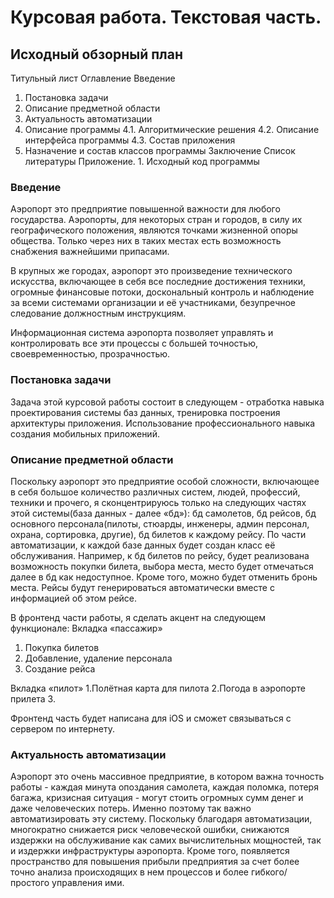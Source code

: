 # Курсовая работа. Текстовая часть. 

## Исходный обзорный план

Титульный лист
Оглавление
Введение
1. Постановка задачи
2. Описание предметной области
3. Актуальность автоматизации
4. Описание программы
4.1. Алгоритмические решения
4.2. Описание интерфейса программы
4.3. Состав приложения
5. Назначение и состав классов программы
Заключение
Список литературы
Приложение. 1. Исходный код программы


### Введение

Аэропорт это предприятие повышенной важности для любого государства. 
Аэропорты, для некоторых стран и городов, в силу их географического положения, являются точками жизненной опоры общества. Только через них в таких местах есть возможность снабжения важнейшими припасами. 

В крупных же городах, аэропорт это произведение технического искусства, включающее в себя все последние достижения техники, огромные финансовые потоки, доскональный контроль и наблюдение за всеми системами организации и её участниками, безупречное следование должностным инструкциям.

Информационная система аэропорта позволяет управлять и контролировать все эти процессы с большей точностью, своевременностью, прозрачностью. 

### Постановка задачи

Задача этой курсовой работы состоит в следующем - отработка навыка проектирования системы баз данных, тренировка построения архитектуры приложения. Использование профессионального навыка создания мобильных приложений. 


### Описание предметной области

Поскольку аэропорт это предприятие особой сложности, включающее в себя большое количество различных систем, людей, профессий, техники и прочего, я сконцентрируюсь только на следующих частях этой системы(база данных - далее «бд»): бд самолетов, бд рейсов, бд основного персонала(пилоты, стюарды, инженеры, админ персонал, охрана, сортировка, другие), бд билетов к каждому рейсу. По части автоматизации, к каждой базе данных будет создан класс её обслуживания. Например, к бд билетов по рейсу, будет реализована возможность покупки билета, выбора места, место будет отмечаться далее в бд как недоступное. Кроме того, можно будет отменить бронь места. 
Рейсы будут генерироваться автоматически вместе с информацией об этом рейсе. 

В фронтенд части работы, я сделать акцент на следующем функционале: 
Вкладка «пассажир»
1. Покупка билетов
2. Добавление, удаление персонала
3. Создание рейса

Вкладка «пилот»
1.Полётная карта для пилота 
2.Погода в аэропорте прилета
3. 

Фронтенд часть будет написана для iOS и сможет связываться с сервером по интернету.


### Актуальность автоматизации 

Аэропорт это очень массивное предприятие, в котором важна точность работы - каждая минута опоздания самолета, каждая поломка, потеря багажа, кризисная ситуация - могут стоить огромных сумм денег и даже человеческих потерь. 
Именно поэтому так важно автоматизировать эту систему. Поскольку благодаря автоматизации, многократно снижается риск человеческой ошибки, снижаются издержки на обслуживание как самих вычислительных мощностей, так и издержки инфраструктуры аэропорта. 
Кроме того, появляется пространство для повышения прибыли предприятия за счет более точно анализа происходящих в нем процессов и более гибкого/простого управления ими. 